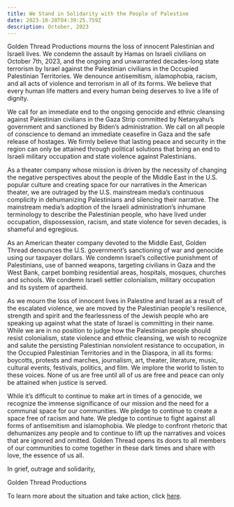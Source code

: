 ```yaml
---
title: We Stand in Solidarity with the People of Palestine
date: 2023-10-28T04:39:25.759Z
description: October, 2023
---
```

Golden Thread Productions mourns the loss of innocent Palestinian and Israeli lives. We condemn the assault by Hamas on Israeli civilians on October 7th, 2023, and the ongoing and unwarranted decades-long state terrorism by Israel against the Palestinian civilians in the Occupied Palestinian Territories. We denounce antisemitism, islamophobia, racism, and all acts of violence and terrorism in all of its forms. We believe that every human life matters and every human being deserves to live a life of dignity. 

We call for an immediate end to the ongoing genocide and ethnic cleansing against Palestinian civilians in the Gaza Strip committed by Netanyahu’s government and sanctioned by Biden’s administration. We call on all people of conscience to demand an immediate ceasefire in Gaza and the safe release of hostages. We firmly believe that lasting peace and security in the region can only be attained through political solutions that bring an end to Israeli military occupation and state violence against Palestinians. 

As a theater company whose mission is driven by the necessity of changing the negative perspectives about the people of the Middle East in the U.S. popular culture and creating space for our narratives in the American theater, we are outraged by the U.S. mainstream media’s continuous complicity in dehumanizing Palestinians and silencing their narrative. The mainstream media’s adoption of the Israeli administration’s inhumane terminology to describe the Palestinian people, who have lived under occupation, dispossession, racism, and state violence for seven decades, is shameful and egregious. 

As an American theater company devoted to the Middle East, Golden Thread denounces the U.S. government’s sanctioning of war and genocide using our taxpayer dollars. We condemn Israel’s collective punishment of Palestinians, use of banned weapons, targeting civilians in Gaza and the West Bank, carpet bombing residential areas, hospitals, mosques, churches and schools. We condemn Israeli settler colonialism, military occupation and its system of apartheid. 

As we mourn the loss of innocent lives in Palestine and Israel as a result of the escalated violence, we are moved by the Palestinian people's resilience, strength and spirit and the fearlessness of the Jewish people who are speaking up against what the state of Israel is committing in their name. While we are in no position to judge how the Palestinian people should resist colonialism, state violence and ethnic cleansing, we wish to recognize and salute the persisting Palestinian nonviolent resistance to occupation, in the Occupied Palestinian Territories and in the Diaspora, in all its forms: boycotts, protests and marches, journalism, art, theater, literature, music, cultural events, festivals, politics, and film. We implore the world to listen to these voices. None of us are free until all of us are free and peace can only be attained when justice is served. 

While it’s difficult to continue to make art in times of a genocide, we recognize the immense significance of our mission and the need for a communal space for our communities. We pledge to continue to create a space free of racism and hate. We pledge to continue to fight against all forms of antisemitism and islamophobia. We pledge to confront rhetoric that dehumanizes any people and to continue to lift up the narratives and voices that are ignored and omitted. Golden Thread opens its doors to all members of our communities to come together in these dark times and share with love, the essence of us all. 

In grief, outrage and solidarity, 

Golden Thread Productions 

To learn more about the situation and take action, click [here](https://goldenthread.org/posts/resource-list/).